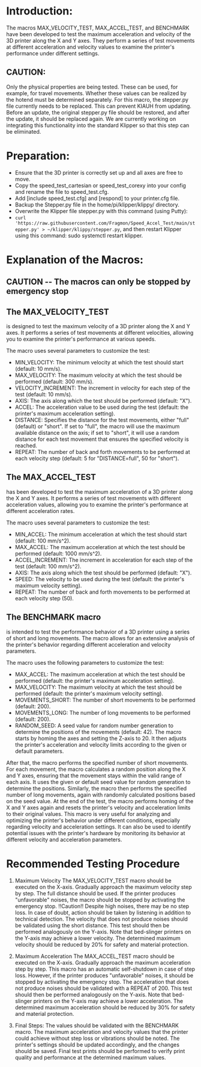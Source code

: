 # Introduction:
The macros MAX_VELOCITY_TEST, MAX_ACCEL_TEST, and BENCHMARK have been developed to test the maximum acceleration and velocity of the 3D printer along the X and Y axes. They perform a series of test movements at different acceleration and velocity values to examine the printer's performance under different settings.

## CAUTION:
Only the physical properties are being tested. These can be used, for example, for travel movements. Whether these values can be realized by the hotend must be determined separately. For this macro, the stepper.py file currently needs to be replaced. This can prevent KIAUH from updating. Before an update, the original stepper.py file should be restored, and after the update, it should be replaced again. We are currently working on integrating this functionality into the standard Klipper so that this step can be eliminated.

# Preparation:
- Ensure that the 3D printer is correctly set up and all axes are free to move.
- Copy the speed_test_cartesian or speed_test_corexy into your config and rename the file to speed_test.cfg.
- Add [include speed_test.cfg] and [respond] to your printer.cfg file.
- Backup the Stepper.py file in the home/pi/klipper/klippy/ directory.
- Overwrite the Klipper file stepper.py with this command (using Putty):
- ``curl 'https://raw.githubusercontent.com/Fragmon/Speed_Accel_Test/main/stepper.py' > ~/klipper/klippy/stepper.py``,
  and then restart Klipper using this command: sudo systemctl restart klipper.

# Explanation of the Macros:
## CAUTION -- The macros can only be stopped by emergency stop

## The MAX_VELOCITY_TEST 
is designed to test the maximum velocity of a 3D printer along the X and Y axes. It performs a series of test movements at different velocities, allowing you to examine the printer's performance at various speeds.

The macro uses several parameters to customize the test:

- MIN_VELOCITY: The minimum velocity at which the test should start (default: 10 mm/s).
- MAX_VELOCITY: The maximum velocity at which the test should be performed (default: 300 mm/s).
- VELOCITY_INCREMENT: The increment in velocity for each step of the test (default: 10 mm/s).
- AXIS: The axis along which the test should be performed (default: "X").
- ACCEL: The acceleration value to be used during the test (default: the printer's maximum acceleration setting).
- DISTANCE: Specifies the distance for the test movements, either "full" (default) or "short". If set to "full", the macro will use the maximum available distance on the axis; if set to "short", it will use a random distance for each test movement that ensures the specified velocity is reached.
- REPEAT: The number of back and forth movements to be performed at each velocity step (default: 5 for "DISTANCE=full", 50 for "short").

## The MAX_ACCEL_TEST 
has been developed to test the maximum acceleration of a 3D printer along the X and Y axes. It performs a series of test movements with different acceleration values, allowing you to examine the printer's performance at different acceleration rates. 

The macro uses several parameters to customize the test:

- MIN_ACCEL: The minimum acceleration at which the test should start (default: 100 mm/s^2).
- MAX_ACCEL: The maximum acceleration at which the test should be performed (default: 1000 mm/s^2).
- ACCEL_INCREMENT: The increment in acceleration for each step of the test (default: 100 mm/s^2).
- AXIS: The axis along which the test should be performed (default: "X").
- SPEED: The velocity to be used during the test (default: the printer's maximum velocity setting).
- REPEAT: The number of back and forth movements to be performed at each velocity step (50).

##  The BENCHMARK macro 
is intended to test the performance behavior of a 3D printer using a series of short and long movements. The macro allows for an extensive analysis of the printer's behavior regarding different acceleration and velocity parameters.

The macro uses the following parameters to customize the test:
- MAX_ACCEL: The maximum acceleration at which the test should be performed (default: the printer's maximum acceleration setting).
- MAX_VELOCITY: The maximum velocity at which the test should be performed (default: the printer's maximum velocity setting).
- MOVEMENTS_SHORT: The number of short movements to be performed (default: 200).
- MOVEMENTS_LONG: The number of long movements to be performed (default: 200).
- RANDOM_SEED: A seed value for random number generation to determine the positions of the movements (default: 42).
The macro starts by homing the axes and setting the Z-axis to 20. It then adjusts the printer's acceleration and velocity limits according to the given or default parameters.

After that, the macro performs the specified number of short movements. For each movement, the macro calculates a random position along the X and Y axes, ensuring that the movement stays within the valid range of each axis. It uses the given or default seed value for random generation to determine the positions. Similarly, the macro then performs the specified number of long movements, again with randomly calculated positions based on the seed value. At the end of the test, the macro performs homing of the X and Y axes again and resets the printer's velocity and acceleration limits to their original values. This macro is very useful for analyzing and optimizing the printer's behavior under different conditions, especially regarding velocity and acceleration settings. It can also be used to identify potential issues with the printer's hardware by monitoring its behavior at different velocity and acceleration parameters.

# Recommended Testing Procedure
1. Maximum Velocity
The MAX_VELOCITY_TEST macro should be executed on the X-axis. Gradually approach the maximum velocity step by step. The full distance should be used. If the printer produces "unfavorable" noises, the macro should be stopped by activating the emergency stop.
!!Caution!! Despite high noises, there may be no step loss. In case of doubt, action should be taken by listening in addition to technical detection.
The velocity that does not produce noises should be validated using the short distance. This test should then be performed analogously on the Y-axis. Note that bed-slinger printers on the Y-axis may achieve a lower velocity. The determined maximum velocity should be reduced by 20% for safety and material protection.

2. Maximum Acceleration
The MAX_ACCEL_TEST macro should be executed on the X-axis. Gradually approach the maximum acceleration step by step. This macro has an automatic self-shutdown in case of step loss. However, if the printer produces "unfavorable" noises, it should be stopped by activating the emergency stop. The acceleration that does not produce noises should be validated with a REPEAT of 200. This test should then be performed analogously on the Y-axis. Note that bed-slinger printers on the Y-axis may achieve a lower acceleration. The determined maximum acceleration should be reduced by 30% for safety and material protection.

3. Final Steps:
The values should be validated with the BENCHMARK macro. The maximum acceleration and velocity values that the printer could achieve without step loss or vibrations should be noted. The printer's settings should be updated accordingly, and the changes should be saved. Final test prints should be performed to verify print quality and performance at the determined maximum values.

